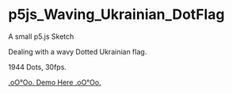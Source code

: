 # p5js_Waving_Ukrainian_DotFlag

A small p5.js Sketch

Dealing with a wavy Dotted Ukrainian flag.

1944 Dots, 30fps.

[.oO°Oo. Demo Here .oO°Oo.](https://captainfurax.github.io/p5js_Wavy_Ukrainian_DotFlag/)



